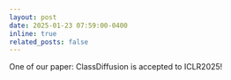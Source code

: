 ```yaml
---
layout: post
date: 2025-01-23 07:59:00-0400
inline: true
related_posts: false
---
```


One of our paper: ClassDiffusion is accepted to ICLR2025!
